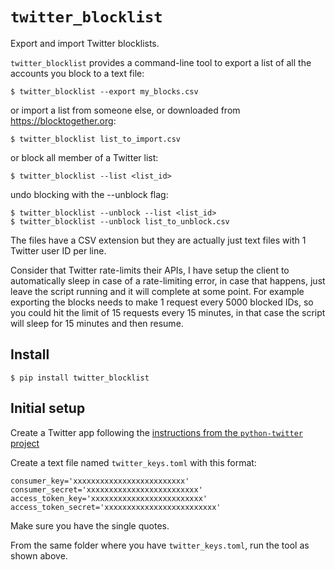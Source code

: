 # `twitter_blocklist`

Export and import Twitter blocklists.

`twitter_blocklist` provides a command-line tool to export a list of all
the accounts you block to a text file:

    $ twitter_blocklist --export my_blocks.csv

or import a list from someone else, or downloaded from <https://blocktogether.org>:

    $ twitter_blocklist list_to_import.csv

or block all member of a Twitter list:

    $ twitter_blocklist --list <list_id>

undo blocking with the --unblock flag:

    $ twitter_blocklist --unblock --list <list_id>
    $ twitter_blocklist --unblock list_to_unblock.csv

The files have a CSV extension but they are actually just text files with 1 Twitter
user ID per line.

Consider that Twitter rate-limits their APIs, I have setup the client to automatically
sleep in case of a rate-limiting error, in case that happens, just leave the script
running and it will complete at some point. For example exporting the blocks needs
to make 1 request every 5000 blocked IDs, so you could hit the limit of 15 requests
every 15 minutes, in that case the script will sleep for 15 minutes and then resume.

## Install

    $ pip install twitter_blocklist

## Initial setup

Create a Twitter app following the [instructions from the `python-twitter` project](https://python-twitter.readthedocs.io/en/latest/getting_started.html)

Create a text file named `twitter_keys.toml` with this format:

```
consumer_key='xxxxxxxxxxxxxxxxxxxxxxxxx'
consumer_secret='xxxxxxxxxxxxxxxxxxxxxxxxx'
access_token_key='xxxxxxxxxxxxxxxxxxxxxxxxx'
access_token_secret='xxxxxxxxxxxxxxxxxxxxxxxxx'
```

Make sure you have the single quotes.

From the same folder where you have `twitter_keys.toml`, run the tool as shown above.
